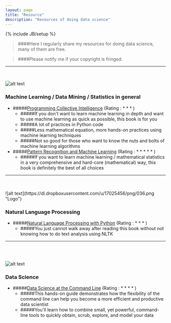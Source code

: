 ```yaml
---
layout: page
title: "Resource"
description: "Resources of doing data science"
---
```

{% include JB/setup %}
> ####Here I regularly share my resources for doing data science, many of them are free.

> ####Please notify me if your copyright is fringed.

---
<br />         

![alt text](https://dl.dropboxusercontent.com/u/17025456/png/059.png "Logo")

### Machine Learning / Data Mining / Statistics in general
* #####[Programming Collective Intelligence](http://shop.oreilly.com/product/9780596529321.do) (Rating : * * * )
	- #####If you don't want to learn machine learning in depth and want to use machine learning as quick as possible, this book is for you
	- #####A lot of practices in Python code
	- #####Less mathematical equation, more hands-on practices using machine learning techniques
	- #####Not so good for those who want to know the nuts and bolts of machine learning algorithms
* #####[Pattern Recognition and Machine Learning](http://research.microsoft.com/en-us/um/people/cmbishop/prml/) (Rating : * * * * * )
	- #####If you want to learn machine learning / mathematical statistics in a very comprehensive and hard-core (mathematical) way, this book is definitely the best of all choices



---
<br />         
<br />
![alt text](https://dl.dropboxusercontent.com/u/17025456/png/036.png "Logo")

### Natural Language Processing
* #####[Natural Language Processing with Python](http://shop.oreilly.com/product/9780596516499.do) (Rating : * * * )
	- #####You just cannot walk away after reading this book without not knowing how to do text analysis using NLTK
	
	


---
<br />         
<br />

![alt text](https://dl.dropboxusercontent.com/u/17025456/png/051.png "Logo")

### Data Science
* #####[Data Science at the Command Line](http://datascienceatthecommandline.com/) (Rating : * * * * )
	- #####This hands-on guide demonstrates how the flexibility of the command line can help you become a more efficient and productive data scientist
	- #####You'll learn how to combine small, yet powerful, command-line tools to quickly obtain, scrub, explore, and model your data
	
	

